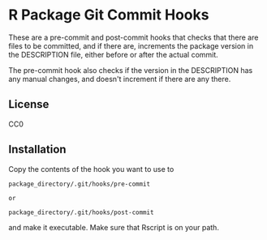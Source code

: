 # R Package Git Commit Hooks

These are a pre-commit and post-commit hooks that checks that there are 
files to be committed, and if there are, increments the package version in the 
DESCRIPTION file, either before or after the actual commit.

The pre-commit hook also checks if the version in the DESCRIPTION has any manual changes, and
doesn't increment if there are any there.

## License

CC0

## Installation 

Copy the contents of the hook you want to use to

```
package_directory/.git/hooks/pre-commit

or

package_directory/.git/hooks/post-commit
```

and make it executable. Make sure that Rscript is on your path.
